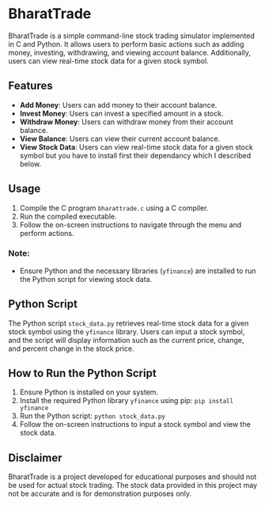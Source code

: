 # BharatTrade

BharatTrade is a simple command-line stock trading simulator implemented in C and Python. It allows users to perform basic actions such as adding money, investing, withdrawing, and viewing account balance. Additionally, users can view real-time stock data for a given stock symbol.

## Features

- **Add Money**: Users can add money to their account balance.
- **Invest Money**: Users can invest a specified amount in a stock.
- **Withdraw Money**: Users can withdraw money from their account balance.
- **View Balance**: Users can view their current account balance.
- **View Stock Data**: Users can view real-time stock data for a given stock symbol but you have to install first their dependancy which I described below.

## Usage

1. Compile the C program `bharattrade.c` using a C compiler.
2. Run the compiled executable.
3. Follow the on-screen instructions to navigate through the menu and perform actions.

### Note:
- Ensure Python and the necessary libraries (`yfinance`) are installed to run the Python script for viewing stock data.

## Python Script

The Python script `stock_data.py` retrieves real-time stock data for a given stock symbol using the `yfinance` library. Users can input a stock symbol, and the script will display information such as the current price, change, and percent change in the stock price.

## How to Run the Python Script

1. Ensure Python is installed on your system.
2. Install the required Python library `yfinance` using pip:
``pip install yfinance``
3. Run the Python script:
``python stock_data.py``
4. Follow the on-screen instructions to input a stock symbol and view the stock data.

## Disclaimer

BharatTrade is a project developed for educational purposes and should not be used for actual stock trading. The stock data provided in this project may not be accurate and is for demonstration purposes only.
